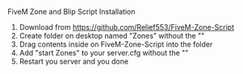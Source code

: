 FiveM Zone and Blip Script
Installation
1. Download from https://github.com/Relief553/FiveM-Zone-Script
2. Create folder on desktop named "Zones" without the ""
3. Drag contents inside on FiveM-Zone-Script into the folder
4. Add "start Zones" to your server.cfg without the ""
5. Restart you server and you done
